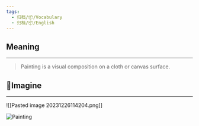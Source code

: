 ```yaml
---
tags:
  - 归档/📦/Vocabulary
  - 归档/📦/English
---
```


## Meaning

---

> Painting is a visual composition on a cloth or canvas surface.

## 💭Imagine

---

![[Pasted image 20231226114204.png]]

![Painting](https://cdn.busuu.com/media-resources/image/a/pr:exercise_l/plain/s3://busuu-logos-service-media-production/media-resources/image/a0a45ede-2153-4f05-b0f2-387cdfb272a4.jpg@jpg)
